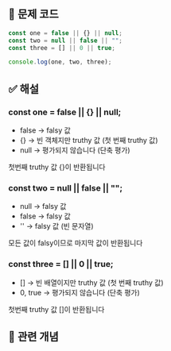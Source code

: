 ## 🔎 문제 코드

```js
const one = false || {} || null;
const two = null || false || "";
const three = [] || 0 || true;

console.log(one, two, three);
```

## ✅ 해설

### const one = false || {} || null;

- false → falsy 값
- {} → 빈 객체지만 truthy 값 (첫 번째 truthy 값)
- null → 평가되지 않습니다 (단축 평가)

첫번째 truthy 값 {}이 반환됩니다

### const two = null || false || "";

- null → falsy 값
- false → falsy 값
- '' → falsy 값 (빈 문자열)

모든 값이 falsy이므로 마지막 값이 반환됩니다

### const three = [] || 0 || true;

- [] → 빈 배열이지만 truthy 값 (첫 번째 truthy 값)
- 0, true → 평가되지 않습니다 (단축 평가)

첫번째 truthy 값 []이 반환됩니다

## 🧠 관련 개념
